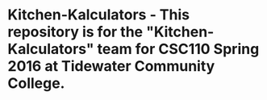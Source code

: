 # Kitchen-Kalculators - This repository is for the "Kitchen-Kalculators" team for CSC110 Spring 2016 at Tidewater Community College.
